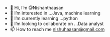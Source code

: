 - 👋 Hi, I’m @Nishanthaasan
- 👀 I’m interested in ...Java, machine learning
- 🌱 I’m currently learning ...python
- 💞️ I’m looking to collaborate on ...Data analyst
- 📫 How to reach me nishuhaasan@gmail.com

<!---
Nishanthaasan/Nishanthaasan is a ✨ special ✨ repository because its `README.md` (this file) appears on your GitHub profile.
You can click the Preview link to take a look at your changes.
--->

